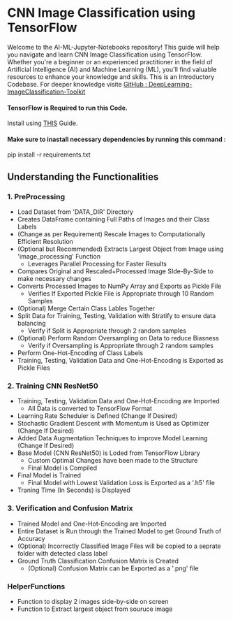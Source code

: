# CNN Image Classification using TensorFlow

Welcome to the AI-ML-Jupyter-Notebooks repository! This guide will help you navigate and learn CNN Image Classification using TensorFlow. Whether you're a beginner or an experienced practitioner in the field of Artificial Intelligence (AI) and Machine Learning (ML), you'll find valuable resources to enhance your knowledge and skills.
This is an Introductory Codebase. For deeper knowledge visite [GitHub : DeepLearning-ImageClassification-Toolkit](https://github.com/iSiddharth20/DeepLearning-ImageClassification-Toolkit)

#### TensorFlow is Required to run this Code.
Install using [THIS](https://www.tensorflow.org/install/pip) Guide.
#### Make sure to inastall necessary dependencies by running this command :
pip install -r requirements.txt

## Understanding the Functionalities

### 1. PreProcessing
- Load Dataset from 'DATA_DIR' Directory
- Creates DataFrame containing Full Paths of Images and their Class Labels
- (Change as per Requirement) Rescale Images to Computationally Efficient Resolution
- (Optional but Recommended) Extracts Largest Object from Image using 'image_processing' Function
    - Leverages Parallel Processing for Faster Results
- Compares Original and Rescaled+Processed Image SIde-By-Side to make necessary changes
- Converts Processed Images to NumPy Array and Exports as Pickle File
    - Verifies If Exported Pickle File is Appropriate through 10 Random Samples
- (Optional) Merge Certain Class Lables Together
- Split Data for Training, Testing, Validation with Stratify to ensure data balancing
    - Verify if Split is Appropriate through 2 random samples
- (Optional) Perform Random Oversampling on Data to reduce Biasness
    - Verify if Oversampling is Appropriate through 2 random samples
- Perform One-Hot-Encoding of Class Labels
- Training, Testing, Validation Data and One-Hot-Encoding is Exported as Pickle Files
  
### 2. Training CNN ResNet50
- Training, Testing, Validation Data and One-Hot-Encoding are Imported
    - All Data is converted to TensorFlow Format
- Learning Rate Scheduler is Defined (Change If Desired) 
- Stochastic Gradient Descent with Momentum is Used as Optimizer  (Change If Desired) 
- Added Data Augmentation Techniques to improve Model Learning  (Change If Desired) 
- Base Model (CNN ResNet50) is Loded from TensorFlow Library
    - Custom Optimal Changes have been made to the Structure
    - Final Model is Compiled
- Final Model is Trained
    - Final Model with Lowest Validation Loss is Exported as a '.h5' file
- Traning Time (In Seconds) is Displayed
  
### 3. Verification and Confusion Matrix
- Trained Model and One-Hot-Encoding are Imported
- Entire Dataset is Run through the Trained Model to get Ground Truth of Accuracy
- (Optional) Incorrectly Classified Image Files will be copied to a seprate folder with detected class label
- Ground Truth Classification Confusion Matrix is Created
    - (Optional) Confusion Matrix can be Exported as a '.png' file
 
### HelperFunctions
- Function to display 2 images side-by-side on screen
- Function to Extract largest object from souruce image